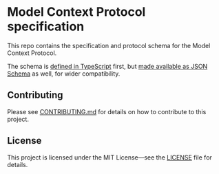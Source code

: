 # Model Context Protocol specification

This repo contains the specification and protocol schema for the Model Context Protocol.

The schema is [defined in TypeScript](schema/2025-03-26/schema.ts) first, but
[made available as JSON Schema](schema/2024-03-26/schema.json) as well, for wider
compatibility.

## Contributing

Please see [CONTRIBUTING.md](CONTRIBUTING.md) for details on how to contribute to this
project.

## License

This project is licensed under the MIT License—see the [LICENSE](LICENSE) file for
details.
